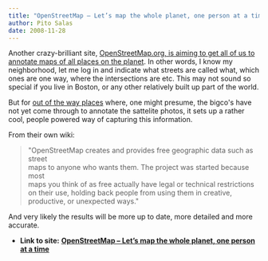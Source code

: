 ```yaml
---
title: "OpenStreetMap – Let’s map the whole planet, one person at a time"
author: Pito Salas
date: 2008-11-28
---
```




Another crazy-brilliant site, [OpenStreetMap.org, is aiming to get all of us
to annotate maps of all places on the
planet](<http://www.openstreetmap.org/index.html>). In other words, I know my
neighborhood, let me log in and indicate what streets are called what, which
ones are one way, where the intersections are etc. This may not sound so
special if you live in Boston, or any other relatively built up part of the
world.

But for [out of the way
places](<http://www.openstreetmap.org/?lat=12.156&lon=-68.807&zoom=10&layers=B000FTF>)
where, one might presume, the bigco's have not yet come through to annotate
the sattelite photos, it sets up a rather cool, people powered way of
capturing this information.

From their own wiki:

> "OpenStreetMap creates and provides free geographic data such as street  
> maps to anyone who wants them. The project was started because most  
> maps you think of as free actually have legal or technical restrictions  
> on their use, holding back people from using them in creative,  
> productive, or unexpected ways."

And very likely the results will be more up to date, more detailed and more
accurate.


* **Link to site:** **[OpenStreetMap – Let’s map the whole planet, one person at a time](None)**
